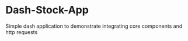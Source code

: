 # Dash-Stock-App
Simple dash application to demonstrate integrating core components and http requests
